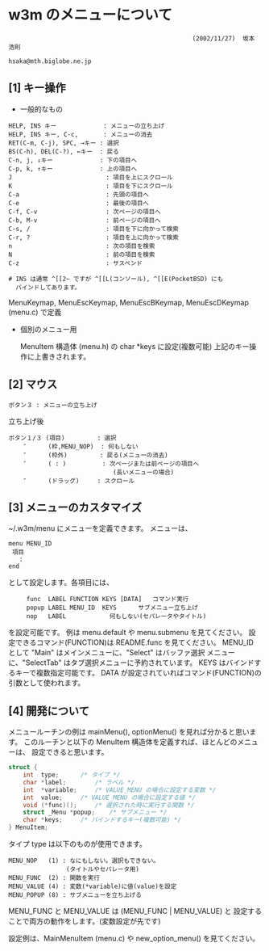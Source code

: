 
# w3m のメニューについて

```
                                                   (2002/11/27)  坂本 浩則
                                                   hsaka@mth.biglobe.ne.jp
```

## [1] キー操作

- 一般的なもの

```
HELP, INS キー             : メニューの立ち上げ
HELP, INS キー, C-c,       : メニューの消去
RET(C-m, C-j), SPC, →キー : 選択
BS(C-h), DEL(C-?), ←キー  : 戻る
C-n, j, ↓キー             : 下の項目へ
C-p, k, ↑キー             : 上の項目へ
J                          : 項目を上にスクロール
K                          : 項目を下にスクロール
C-a                        : 先頭の項目へ
C-e                        : 最後の項目へ
C-f, C-v                   : 次ページの項目へ
C-b, M-v                   : 前ページの項目へ
C-s, /                     : 項目を下に向かって検索
C-r, ?                     : 項目を上に向かって検索
n                          : 次の項目を検索
N                          : 前の項目を検索
C-z                        : サスペンド

# INS は通常 ^[[2~ ですが ^[[L(コンソール), ^[[E(PocketBSD) にも
  バインドしてあります。
```

  MenuKeymap, MenuEscKeymap, MenuEscBKeymap, MenuEscDKeymap (menu.c)
  で定義

- 個別のメニュー用

  MenuItem 構造体 (menu.h) の char *keys に設定(複数可能)
  上記のキー操作に上書きされます。

## [2] マウス

```
ボタン３ : メニューの立ち上げ
```

立ち上げ後

```
ボタン１/３ (項目)         : 選択
    ″      (枠,MENU_NOP)  : 何もしない
    ″      (枠外)         : 戻る(メニューの消去)
    ″      ( : )          : 次ページまたは前ページの項目へ
                             (長いメニューの場合)
    ″      (ドラッグ)     : スクロール
```

## [3] メニューのカスタマイズ

~/.w3m/menu にメニューを定義できます。
メニューは、

```
menu MENU_ID
 項目
   :
end
```

として設定します。各項目には、

```
     func  LABEL FUNCTION KEYS [DATA]	コマンド実行
     popup LABEL MENU_ID  KEYS		サブメニュー立ち上げ
     nop   LABEL			何もしない(セパレータやタイトル)
```

を設定可能です。
例は menu.default や menu.submenu を見てください。
設定できるコマンド(FUNCTION)は README.func を見てください。
MENU_ID として "Main" はメインメニューに、"Select" はバッファ選択
メニューに、"SelectTab" はタブ選択メニューに予約されています。
KEYS はバインドするキーで複数指定可能です。
DATA が設定されていればコマンド(FUNCTION)の引数として使われます。

## [4] 開発について

メニュールーチンの例は mainMenu(), optionMenu() を見れば分かると思います。
このルーチンと以下の MenuItem 構造体を定義すれば、ほとんどのメニューは、
設定できると思います。

```c title="MenuItem 構造体 (menu.h)"
struct {
    int  type;		/* タイプ */
    char *label;		/* ラベル */
    int  *variable;		/* VALUE_MENU の場合に設定する変数 */
    int  value;		/* VALUE_MENU の場合に設定する値 */
    void (*func)();		/* 選択された時に実行する関数 */
    struct _Menu *popup;	/* サブメニュー */
    char *keys;		/* バインドするキー(複数可能) */
} MenuItem;
```

タイプ type は以下のものが使用できます。

```
MENU_NOP   (1) : なにもしない。選択もできない。
                (タイトルやセパレータ用)
MENU_FUNC  (2) : 関数を実行
MENU_VALUE (4) : 変数(*variable)に値(value)を設定
MENU_POPUP (8) : サブメニューを立ち上げる
```

MENU_FUNC と MENU_VALUE は (MENU_FUNC | MENU_VALUE) と
設定することで両方の動作をします。(変数設定が先です)

設定例は、MainMenuItem (menu.c) や new_option_menu() を見てください。

